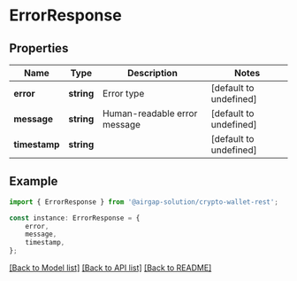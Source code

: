 # ErrorResponse


## Properties

Name | Type | Description | Notes
------------ | ------------- | ------------- | -------------
**error** | **string** | Error type | [default to undefined]
**message** | **string** | Human-readable error message | [default to undefined]
**timestamp** | **string** |  | [default to undefined]

## Example

```typescript
import { ErrorResponse } from '@airgap-solution/crypto-wallet-rest';

const instance: ErrorResponse = {
    error,
    message,
    timestamp,
};
```

[[Back to Model list]](../README.md#documentation-for-models) [[Back to API list]](../README.md#documentation-for-api-endpoints) [[Back to README]](../README.md)
